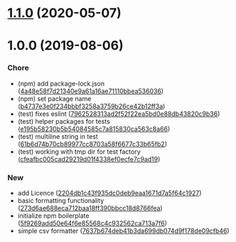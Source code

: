 # [1.1.0](https://github.com/pustovitDmytro/winston-csv-format/compare/v1.0.0...v1.1.0) (2020-05-07)

# 1.0.0 (2019-08-06)


### Chore

* (npm) add package-lock.json ([4a48e58f7d21340e9a61a16ae71110bbea536036](https://github.com/pustovitDmytro/winston-csv-format/commit/4a48e58f7d21340e9a61a16ae71110bbea536036))
* (npm) set package name ([b4737e3e0f234bbbf3258a3759b26ce42b12ff3a](https://github.com/pustovitDmytro/winston-csv-format/commit/b4737e3e0f234bbbf3258a3759b26ce42b12ff3a))
* (test) fixes eslint ([7962528313ad2f52f22ea5bd0e88db43820c9b36](https://github.com/pustovitDmytro/winston-csv-format/commit/7962528313ad2f52f22ea5bd0e88db43820c9b36))
* (test) helper packages for tests ([e195b58230b5b54084585c7a815830ca563c8a66](https://github.com/pustovitDmytro/winston-csv-format/commit/e195b58230b5b54084585c7a815830ca563c8a66))
* (test) multiline string in test ([61b6d74b70cb89977cc8703a58f6677c33b65fb2](https://github.com/pustovitDmytro/winston-csv-format/commit/61b6d74b70cb89977cc8703a58f6677c33b65fb2))
* (test) working with tmp dir for test factory ([cfeafbc005cad29219d01f4338ef0ecfe7c9ad19](https://github.com/pustovitDmytro/winston-csv-format/commit/cfeafbc005cad29219d01f4338ef0ecfe7c9ad19))

### New

* add Licence ([2204db1c43f935dc0deb9eaa1671d7a5f64c1927](https://github.com/pustovitDmytro/winston-csv-format/commit/2204db1c43f935dc0deb9eaa1671d7a5f64c1927))
* basic formatting functionality ([273d6ae688eca712baa18ff390bbcc18d8766fea](https://github.com/pustovitDmytro/winston-csv-format/commit/273d6ae688eca712baa18ff390bbcc18d8766fea))
* initialize npm boilerplate ([5f9269add50e64f6e85568c4c932562ca713a7f6](https://github.com/pustovitDmytro/winston-csv-format/commit/5f9269add50e64f6e85568c4c932562ca713a7f6))
* simple csv formatter ([7637b674deb41b3da699db074d9f178de09cfb46](https://github.com/pustovitDmytro/winston-csv-format/commit/7637b674deb41b3da699db074d9f178de09cfb46))
